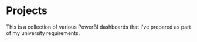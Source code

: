 # Projects
This is a collection of various PowerBI dashboards that I've prepared as part of my university requirements.
